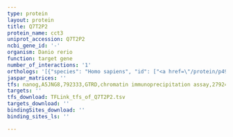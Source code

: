 ```yaml
---
type: protein
layout: protein
title: Q7T2P2
protein_name: cct3
uniprot_accession: Q7T2P2
ncbi_gene_id: '-'
organism: Danio rerio
function: target gene
number_of_interactions: '1'
orthologs: '[{"species": "Homo sapiens", "id": ["<a href=\"/protein/p49368\">P49368</a>"]}, {"species": "Mus musculus", "id": ["<a href=\"/protein/p80318\">P80318</a>"]}, {"species": "Rattus norvegicus", "id": ["<a href=\"/protein/q6p502\">Q6P502</a>"]}, {"species": "Drosophila melanogaster", "id": ["<a href=\"/protein/p48605\">P48605</a>"]}, {"species": "Caenorhabditis elegans", "id": ["<a href=\"/protein/q9n4j8\">Q9N4J8</a>"]}, {"species": "Saccharomyces cerevisiae", "id": ["<a href=\"/protein/p39077\">P39077</a>"]}]'
jaspar_matrices: ''
tfs: nanog,A5JNG8,792333,GTRD,chromatin immunoprecipitation assay,27924024%5Buid%5D,No
targets: ''
tfs_download: TFLink_tfs_of_Q7T2P2.tsv
targets_download: ''
bindingSites_download: ''
binding_sites_ls: ''

---
```

